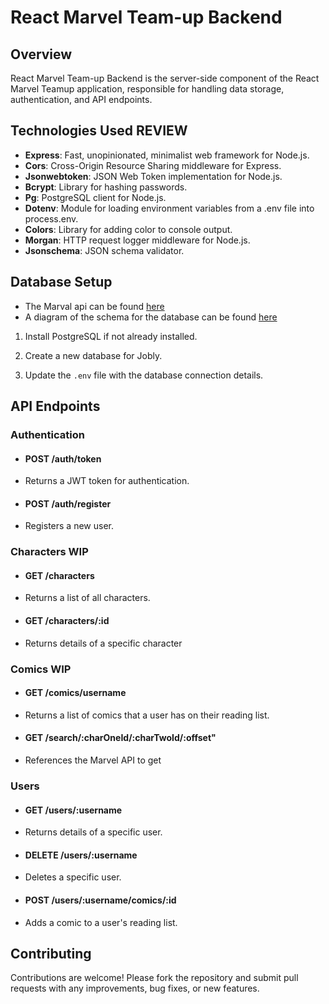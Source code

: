 # React Marvel Team-up Backend

## Overview

React Marvel Team-up Backend is the server-side component of the React Marvel Teamup application, responsible for handling data storage, authentication, and API endpoints.

## Technologies Used **REVIEW**

- **Express**: Fast, unopinionated, minimalist web framework for Node.js.
- **Cors**: Cross-Origin Resource Sharing middleware for Express.
- **Jsonwebtoken**: JSON Web Token implementation for Node.js.
- **Bcrypt**: Library for hashing passwords.
- **Pg**: PostgreSQL client for Node.js.
- **Dotenv**: Module for loading environment variables from a .env file into process.env.
- **Colors**: Library for adding color to console output.
- **Morgan**: HTTP request logger middleware for Node.js.
- **Jsonschema**: JSON schema validator.


## Database Setup

- The Marval api can be found [here](https://developer.marvel.com/)
- A diagram of the schema for the database can be found [here](https://app.quickdatabasediagrams.com/#/d/6FJbjZ)

1. Install PostgreSQL if not already installed.

2. Create a new database for Jobly.

3. Update the `.env` file with the database connection details.


## API Endpoints

  

### Authentication

  

- #### POST /auth/token

- Returns a JWT token for authentication.

  

- #### POST /auth/register

- Registers a new user.

  

### Characters WIP
  

- #### GET /characters

- Returns a list of all characters.

  

- #### GET /characters/:id

- Returns details of a specific character


  

### Comics WIP


- #### GET /comics/username

- Returns a list of comics that a user has on their reading list. 

  

- #### GET /search/:charOneId/:charTwoId/:offset"

- References the Marvel API to get 

  


  

### Users

  

- #### GET /users/:username

- Returns details of a specific user.

  

- #### DELETE /users/:username

- Deletes a specific user.

  

- #### POST /users/:username/comics/:id

- Adds a comic to a user's reading list. 


## Contributing

Contributions are welcome! Please fork the repository and submit pull requests with any improvements, bug fixes, or new features.
